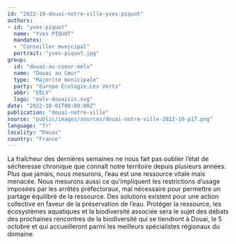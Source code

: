 ```yaml
---
id: "2022-10-douai-notre-ville-yves-piquot"
authors:
- id: "yves-piquot"
  name: "Yves PIQUOT"
  mandates: 
  - "Conseiller municipal"
  portrait: "yves-piquot.jpg"
group:
  id: "douai-au-coeur-eelv"
  name: "Douai au Cœur"
  type: "Majorité municipale"
  party: "Europe Écologie-Les Verts"
  abbr: "EELV"
  logo: "eelv-douaisis.svg"
date: "2022-10-01T00:00:00Z"
publication: "douai-notre-ville"
source: "public/images/sources/douai-notre-ville-2022-10-p17.png"
language: "fr"
locality: "Douai"
country: "France"
---
```


La fraîcheur des dernières semaines ne nous fait pas oublier l’état de sécheresse chronique que connaît notre territoire depuis plusieurs années. Plus que jamais, nous mesurons, l’eau est une ressource vitale mais menacée. Nous mesurons aussi ce qu’impliquent les restrictions d’usage imposées par les arrêtés préfectoraux, mal nécessaire pour permettre un partage équilibré de la ressource. Des solutions existent pour une action collective en faveur de la préservation de l’eau. Protéger la ressource, les écosystèmes aquatiques et la biodiversité associée sera le sujet des débats des prochaines rencontres de la biodiversité qui se tiendront à Douai, le 5 octobre et qui accueilleront parmi les meilleurs spécialistes régionaux du domaine.
